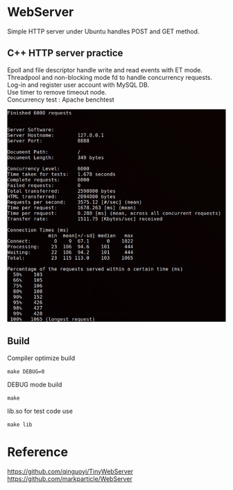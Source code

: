 # WebServer
Simple HTTP server under Ubuntu handles POST and GET method.    


## C++ HTTP server practice  

Epoll and file descriptor handle write and read events with ET mode.  
Threadpool and non-blocking mode fd to handle concurrency requests.  
Log-in and register user account with MySQL DB.  
Use timer to remove timeout node.  
Concurrency test : Apache benchtest  

![image](https://github.com/KevinHeish/WebServer/blob/main/others/ApacheBenchtest.JPG)

## Build  
Compiler optimize build  
```
make DEBUG=0
```
DEBUG mode build
```
make
```
lib.so for test code use
```
make lib
```


# Reference  
https://github.com/qinguoyi/TinyWebServer  
https://github.com/markparticle/WebServer
